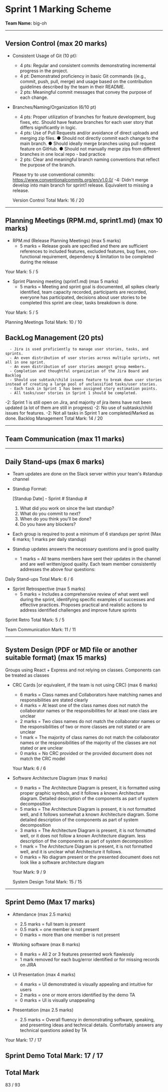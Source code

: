# Sprint 1 Marking Scheme

**Team Name:** big-oh

---

## Version Control (max 20 marks)

- Consistent Usage of Git (10 pt):
   - 4 pts: Regular and consistent commits demonstrating incremental progress in the project.
   - 4 pt:  Demonstrated proficiency in basic Git commands ((e.g., commit, push, pull, merge) and usage based on the contribution guidelines described by the team in their README.
   - 2 pts: Meaningful commit messages that convey the purpose of each change.

- Branches/Naming/Organization (6/10 pt)
   - 4 pts: Proper utilization of branches for feature development, bug fixes, etc. Should have feature branches for each user story that differs significantly in logic.
   - 4 pts: Use of Pull Requests and/or avoidance of direct uploads and merging zip files.
                 ● Should not directly commit each change to the main branch.
                 ● Should ideally merge branches using pull request feature on GitHub.
                 ● Should not manually merge zips from different branches in one local repo - bad practice
   - 2 pts: Clear and meaningful branch naming conventions that reflect the purpose of the branch.


  Please try to use conventional commits: https://www.conventionalcommits.org/en/v1.0.0/
  -4: Didn't merge develop into main branch for sprint1 release. Equivalent to missing a release.

  Version Control Total Mark: 16 / 20



---
## Planning Meetings (RPM.md, sprint1.md) (max 10 marks)

  - RPM.md (Release Planning Meetings) (max 5 marks)
    - 5 marks = Release goals are specified and there are sufficient references to included features, excluded features, bug fixes, non-functional requirement, dependency & limitation to be completed during the release
    
    
  Your Mark: 5 / 5
    
  - Sprint Planning meeting (sprint1.md) (max 5 marks)
    - 5 marks = Meeting and sprint goal is documented, all spikes clearly identified, team capacity recorded, participants are recorded, everyone has participated, decisions about user stories to be completed this sprint are clear, tasks breakdown is done. 

  Your Mark: 5 / 5 

  Planning Meetings Total Mark: 10 / 10



## BackLog Management (20 pts)
      - Jira is used proficiently to manage user stories, tasks, and sprints.
      - An even distribution of user stories across multiple sprints, not all in one sprint.
      - An even distribution of user stories amongst group members.
      - Completion and thoughtful organization of the Jira Board and Backlog
      - Should use subtask/child issues feature to break down user stories instead of creating a large pool of unclassified tasks/user stories.
      - Each task in Sprint 1 has been assigned story estimation points.
      - All tasks/user stories in Sprint 1 should be completed.
  -2: Sprint 1 is still open on Jira, and majority of jira items have not been updated (a lot of them are still in progress)
  -2: No use of subtasks/child issues for features.
  -2: Not all tasks in Sprint 1 are completed/Marked as done.
  Backlog Management Total Mark: 14 / 20

---
## Team Communication (max 11 marks)
---
## Daily Stand-ups (max 6 marks)
  - Team updates are done on the Slack server within your team's #standup channel
  - Standup Format:
      
      [Standup Date] - Sprint # Standup #
      1. What did you work on since the last standup?
      2. What do you commit to next? 
      3. When do you think you'll be done?
      4. Do you have any blockers?
      
  - Each group is required to post a minimum of 6 standups per sprint (Max 6 marks; 1 marks per daily standup)
  - Standup updates answers the necessary questions and is good quality
    - 1 marks = All teams members have sent their updates in the channel and are well written/good quality. Each team member consistently addresses the above four questions:


  Daily Stand-ups Total Mark: 6 / 6


- Sprint Retrospective (max 5 marks)
   - 5 marks = Includes a comprehensive review of what went well during the sprint, identifying specific examples of successes and effective practices.
               Proposes practical and realistic actions to address identified challenges and improve future sprints

 Sprint Retro Total Mark: 5 / 5


Team Communication Mark: 11 / 11

---
## System Design (PDF or MD file or another suitable format) (max 15 marks) 

Groups using React + Express and not relying on classes. Components can be treated as classes
    
  - CRC Cards [or equivalent, if the team is not using CRC) (max 6 marks)
    - 6 marks = Class names and Collaborators have matching names and responsibilities are stated clearly
    - 4 marks = At least one of the class names does not match the collaborator names or the responsibilities for at least one class are unclear
    - 2 marks = Two class names do not match the collaborator names or the responsibilities of two or more classes are not stated or are unclear
    - 1 mark  = The majority of class names do not match the collaborator names or the responsibilities of the majority of the classes are not stated or are unclear
    - 0 marks = No CRC provided or the provided document does not match the CRC model

    Your Mark: 6 / 6


  - Software Architecture Diagram (max 9 marks)


    - 9 marks = The Architecture Diagram is present, it is formatted using proper graphic symbols, and it follows a known Architecture diagram. Detailed description of the components as part of system decomposition	
    - 5 marks = The Architecture Diagram is present, it is not formatted well, and it follows somewhat a known Architecture diagram. Some detailed description of the components as part of system decomposition	
    - 3 marks = The Architecture Diagram is present, it is not formatted well, or it does not follow a known Architecture diagram.   less description of the components as part of system decomposition	
    - 1 mark  = The Architecture Diagram is present, it is not formatted well, and it is unclear what Architecture it follows.
    - 0 marks = No diagram present or the presented document does not look like a software architecture diagram

    Your Mark:  9 / 9

    System Design Total Mark:  15 / 15


---
## Sprint Demo (Max 17 marks) 

  - Attendance (max 2.5 marks)
    - 2.5 marks = full team is present
    - 0.5 mark = one member is not present
    - 0 marks = more than one member is not present

  - Working software (max 8 marks)
    - 8 marks = All 2 or 3 features presented work flawlessly
    - 1 mark removed for each bug/error identified or for missing records on JIRA

  - UI Presentation (max 4 marks)
    - 4 marks = UI demonstrated is visually appealing and intuitive for users
    - 2 marks = one or more errors identified by the demo TA
    - 0 marks = UI is visually unappealing

  - Presentation (max 2.5 marks)
    - 2.5 marks = Overall fluency in demonstrating software, speaking, and presenting ideas and technical
details. Comfortably answers any technical questions asked by TA


  Your Mark: 17 / 17

Sprint Demo Total Mark: 17 / 17
---


## Total Mark

83 / 93